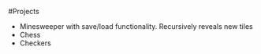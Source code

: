 #Projects

- Minesweeper with save/load functionality.  Recursively reveals new tiles
- Chess
- Checkers